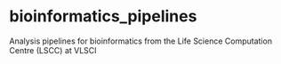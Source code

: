 bioinformatics_pipelines
========================

Analysis pipelines for bioinformatics from the Life Science Computation Centre (LSCC) at VLSCI
